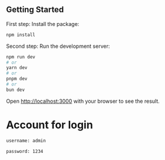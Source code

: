 ## Getting Started

First step: Install the package:

```bash
npm install
```

Second step: Run the development server:

```bash
npm run dev
# or
yarn dev
# or
pnpm dev
# or
bun dev
```

Open [http://localhost:3000](http://localhost:3000) with your browser to see the result.

# Account for login

```bash
ีusername: admin

password: 1234
```

